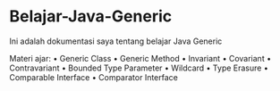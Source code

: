# Belajar-Java-Generic
Ini adalah dokumentasi saya tentang belajar Java Generic

Materi ajar:
•	Generic Class
•	Generic Method
•	Invariant
•	Covariant
•	Contravariant
•	Bounded Type Parameter
•	Wildcard
•	Type Erasure
•	Comparable Interface
•	Comparator Interface
